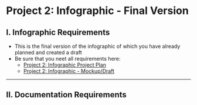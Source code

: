 # Project 2: Infographic - Final Version

## I. Infographic Requirements
- This is the final version of the infographic of which you have already planned and created a draft
- Be sure that you neet all requirements here:
  - [Project 2: Infographic Project Plan](p2-project-plan.md)
  - [Project 2: Infographic - Mockup/Draft](p2-mockup-draft.md)
 
---

## II. Documentation Requirements
